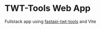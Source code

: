 # TWT-Tools Web App

Fullstack app using [fastapi-twt-tools](https://github.com/upsole/fastapi-twt-tools/)
and Vite
